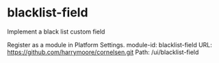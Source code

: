 # blacklist-field
Implement a black list custom field

Register as a module in Platform Settings.
module-id: blacklist-field
URL: https://github.com/harrymoore/cornelsen.git
Path: /ui/blacklist-field
